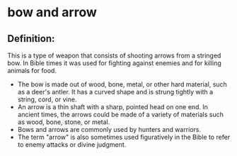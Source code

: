 # bow and arrow #

## Definition: ##

This is a type of weapon that consists of shooting arrows from a stringed bow. In Bible times it was used for fighting against enemies and for killing animals for food.

* The bow is made out of wood, bone, metal, or other hard material, such as a deer's antler. It has a curved shape and is strung tightly with a string, cord, or vine.
* An arrow is a thin shaft with a sharp, pointed head on one end. In ancient times, the arrows could be made of a variety of materials such as wood, bone, stone, or metal.
* Bows and arrows are commonly used by hunters and warriors.
* The term "arrow" is also sometimes used figuratively in the Bible to refer to enemy attacks or divine judgment.

